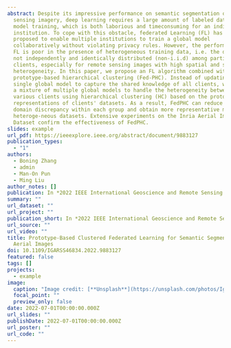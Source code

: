 ```yaml
---
abstract: Despite its impressive performance on semantic segmentation of remote
  sensing imagery, deep learning requires a large amount of labeled data for
  model training, which is both laborious and timeconsuming for an individual
  institution. To cope with this obstacle, federated Learning (FL) has been
  proposed to enable multiple institutions to train a global model
  collaboratively without violating privacy rules. However, the performance of
  FL is poor in the presence of heterogeneous training data, i.e. the data is
  not independently and identically distributed (non-i.i.d) among participating
  clients, especially for remote sensing images with high spatial and spectral
  heterogeneity. In this paper, we propose an FL algorithm combined with
  prototype-based hierarchical clustering (Fed-PHC). Instead of updating a
  single global model to capture the shared knowledge of all clients, we utilize
  a mixture of multiple global models to handle the heterogeneity between
  various clients using hierarchical clustering (HC) based on the prototypical
  representations of clients' datasets. As a result, FedPHC can reduce the
  domain discrepancy within each group and obtain more representative models for
  heteroge-neous datasets. Extensive experiments on the Inria Aerial Image
  Dataset confirm the effectiveness of FedPHC.
slides: example
url_pdf: https://ieeexplore.ieee.org/abstract/document/9883127
publication_types:
  - "1"
authors:
  - Boning Zhang
  - admin
  - Man-On Pun
  - Ming Liu
author_notes: []
publication: In *2022 IEEE International Geoscience and Remote Sensing Symposium*
summary: ""
url_dataset: ""
url_project: ""
publication_short: In *2022 IEEE International Geoscience and Remote Sensing Symposium*
url_source: ""
url_video: ""
title: Prototype-Based Clustered Federated Learning for Semantic Segmentation of
  Aerial Images
doi: 10.1109/IGARSS46834.2022.9883127
featured: false
tags: []
projects:
  - example
image:
  caption: "Image credit: [**Unsplash**](https://unsplash.com/photos/IgpMkNfsfys)"
  focal_point: ""
  preview_only: false
date: 2022-07-01T00:00:00.000Z
url_slides: ""
publishDate: 2022-07-01T00:00:00.000Z
url_poster: ""
url_code: ""
---
```

